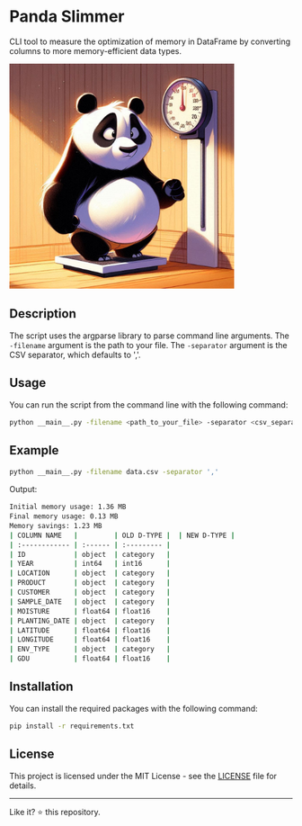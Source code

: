 # Panda Slimmer
CLI tool to measure the optimization of memory in DataFrame by converting columns to more memory-efficient data types.

<img src="imgs/panda-slimmer-cover.jfif" alt="Panda Slimmer" width="400px"/>

## Description

The script uses the argparse library to parse command line arguments. The `-filename` argument is the path to your file. The `-separator` argument is the CSV separator, which defaults to ','.

## Usage

You can run the script from the command line with the following command:

```bash
python __main__.py -filename <path_to_your_file> -separator <csv_separator>
```

## Example

```bash
python __main__.py -filename data.csv -separator ','
```

Output:

```bash
Initial memory usage: 1.36 MB
Final memory usage: 0.13 MB
Memory savings: 1.23 MB
| COLUMN NAME   |         | OLD D-TYPE |  | NEW D-TYPE |
| :------------ | :------ | :--------- |
| ID            | object  | category   |
| YEAR          | int64   | int16      |
| LOCATION      | object  | category   |
| PRODUCT       | object  | category   |
| CUSTOMER      | object  | category   |
| SAMPLE_DATE   | object  | category   |
| MOISTURE      | float64 | float16    |
| PLANTING_DATE | object  | category   |
| LATITUDE      | float64 | float16    |
| LONGITUDE     | float64 | float16    |
| ENV_TYPE      | object  | category   |
| GDU           | float64 | float16    |
```

## Installation

You can install the required packages with the following command:

```bash
pip install -r requirements.txt
```

## License

This project is licensed under the MIT License - see the [LICENSE](LICENSE) file for details.

---

Like it? :star: this repository.